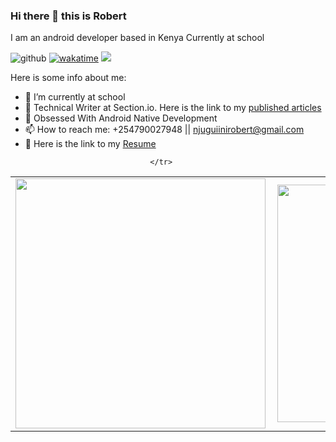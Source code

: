 ### Hi there 👋 this is Robert

I am an android developer based in Kenya
Currently at school 

![github](https://img.shields.io/github/followers/robert-muriithi?style=plastic)
[![wakatime](https://wakatime.com/badge/user/b7e9e1ab-bbbb-45ed-9ff6-db895ddb72fb.svg)](https://wakatime.com/@b7e9e1ab-bbbb-45ed-9ff6-db895ddb72fb)
![](https://komarev.com/ghpvc/?username=robert-muriithi&color=blue)

Here is some info about me:

- 🔭 I’m currently at school 
- 🌱 Technical Writer at Section.io. Here is the link to my [published articles](https://www.section.io/engineering-education/authors/robert-muriithi/)
- 👯 Obsessed With Android Native Development 
- 📫 How to reach me: +254790027948 || njuguiinirobert@gmail.com
- 🌱 Here is the link to my [Resume](https://1drv.ms/w/s!AtJ71cK0ljb-hCkriIaZbkgF36ng) 

<center>
  <table>
    <tr>
        <td><img width="400px" align="left" src="https://github-readme-stats.vercel.app/api?username=robert-muriithi&count_private=true&show_icons=true&theme=radical" /></td>
        <td><img width="380px" align="left" src="https://github-readme-stats.vercel.app/api/top-langs/?username=robert-muriithi&layout=compact" /></td>   
        
    </tr>   
  </table>
</center>

